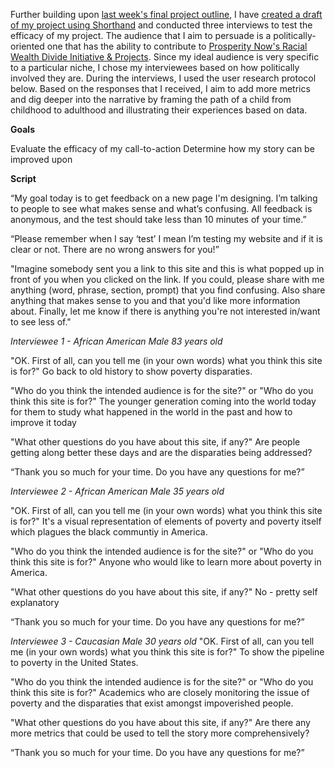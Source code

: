 Further building upon [last week's final project outline](/final_project_NavoEmmanuel.md), I have [created a draft of my project using Shorthand](https://preview.shorthand.com/xv0u6RTv54IaORB6) and conducted three interviews to test the efficacy of my project. The audience that I aim to persuade is a politically-oriented one that has the ability to contribute to [Prosperity Now's Racial Wealth Divide Initiative & Projects](https://prosperitynow.org/racial-wealth-divide-initiative). Since my ideal audience is very specific to a particular niche, I chose my interviewees based on how politically involved they are. During the interviews, I used the user research protocol below. Based on the responses that I received, I aim to add more metrics and dig deeper into the narrative by framing the path of a child from childhood to adulthood and illustrating their experiences based on data. 

**Goals**

Evaluate the efficacy of my call-to-action
Determine how my story can be improved upon

**Script**

“My goal today is to get feedback on a new page I'm designing. I’m talking to people to see what makes sense and what’s confusing. All feedback is anonymous, and the test should take less than 10 minutes of your time.”

“Please remember when I say ‘test’ I mean I’m testing my website and if it is clear or not. There are no wrong answers for you!”

"Imagine somebody sent you a link to this site and this is what popped up in front of you when you clicked on the link. If you could, please share with me anything (word, phrase, section, prompt) that you find confusing. Also share anything that makes sense to you and that you'd like more information about. Finally, let me know if there is anything you're not interested in/want to see less of."

*Interviewee 1 - African American Male 83 years old*

"OK. First of all, can you tell me (in your own words) what you think this site is for?"
Go back to old history to show poverty disparaties.

"Who do you think the intended audience is for the site?" or "Who do you think this site is for?"
The younger generation coming into the world today for them to study what happened in the world in the past and how to improve it today

"What other questions do you have about this site, if any?"
Are people getting along better these days and are the disparaties being addressed?

“Thank you so much for your time. Do you have any questions for me?”

*Interviewee 2 - African American Male 35 years old*

"OK. First of all, can you tell me (in your own words) what you think this site is for?"
It's a visual representation of elements of poverty and poverty itself which plagues the black communtiy in America.

"Who do you think the intended audience is for the site?" or "Who do you think this site is for?"
Anyone who would like to learn more about poverty in America.

"What other questions do you have about this site, if any?"
No - pretty self explanatory

“Thank you so much for your time. Do you have any questions for me?”

*Interviewee 3 - Caucasian Male 30 years old*
"OK. First of all, can you tell me (in your own words) what you think this site is for?"
To show the pipeline to poverty in the United States.

"Who do you think the intended audience is for the site?" or "Who do you think this site is for?"
Academics who are closely monitoring the issue of poverty and the disparaties that exist amongst impoverished people.

"What other questions do you have about this site, if any?"
Are there any more metrics that could be used to tell the story more comprehensively?

“Thank you so much for your time. Do you have any questions for me?”
